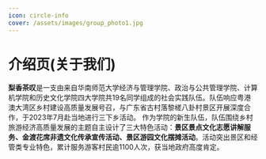 ```yaml
---
icon: circle-info
cover: /assets/images/group_photo1.jpg
---
```


# 介绍页(关于我们)


**梨香茶叹**是一支由来自华南师范大学经济与管理学院、政治与公共管理学院、计算机学院和历史文化学院四大学院共19名同学组成的社会实践队伍。队伍响应粤港澳大湾区乡村建设高质量发展号召，与广东省古村落黎槎八卦村景区开展深度合作，于2023年7月赴当地进行三下乡活动。
作为学院的新生队伍，队伍围绕乡村旅游经济高质量发展的主题自主设计了三大特色活动：**景区景点文化志愿讲解服务、金渡花席非遗文化传承宣传活动、景区游园文化摆摊活动**。活动突出景区和经管类专业特色，累计服务游客村民逾1100人次，获当地政府高度肯定。


<!-- <AudioPlayer src="//assets/recording/鸿运台.aac" /> -->
<VidStack src="/assets/recording/hht.aac" title="鸿运台讲解 示例音频" />